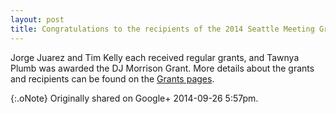 ```yaml
---
layout: post
title: Congratulations to the recipients of the 2014 Seattle Meeting Grants!
---
```


Jorge Juarez and Tim Kelly each received regular grants, and Tawnya Plumb was awarded the DJ Morrison Grant. More details about the grants and recipients can be found on the [Grants pages](http://www.aallnet.org/chapter/westpac/grants-2.asp).

{:.oNote} Originally shared on Google+ 2014-09-26 5:57pm.

